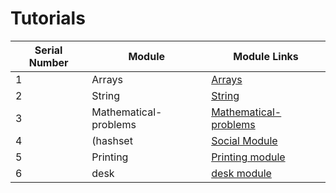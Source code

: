 
# Tutorials

| Serial Number | Module      | Module Links                                                                                       |
|---------------|-------------|---------------------------------------------------------------------------------------------------|
| 1             | Arrays    | [Arrays](./Arrays/)         |
| 2             | String      | [String](./String/)             |
| 3             | Mathematical-problems        | [Mathematical-problems](./Mathematical-problems/)                 |
| 4             | (hashset     | [Social Module](./tutorials/social.md)           |
|5              |Printing     |[Printing module](./tutorials/printing.md)                                                                                |
|6              |desk         |[desk module](./tutorials/desk.md)                                                                                     |
